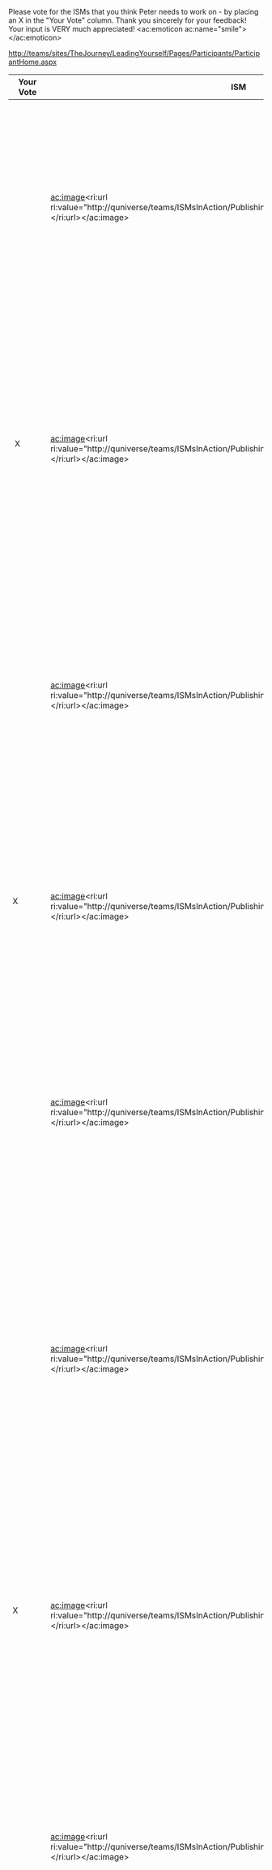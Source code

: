 
Please vote for the ISMs that you think Peter needs to work on - by placing an X in the "Your Vote" column. Thank you sincerely for your feedback! Your input is VERY much appreciated! <ac:emoticon ac:name="smile"></ac:emoticon>

[http://teams/sites/TheJourney/LeadingYourself/Pages/Participants/ParticipantHome.aspx](http://teams/sites/TheJourney/LeadingYourself/Pages/Participants/ParticipantHome.aspx)

| Your Vote | ISM | ISM Description |
| --- | --- | --- |
|   | <br><ac:image><ri:url ri:value="http://quniverse/teams/ISMsInAction/PublishingImages/ISM%20Characters/1.png"></ri:url></ac:image><br> | **ALWAYS RAISING OUR LEVEL OF AWARENESS.**<br><br>**As Yogi Berra said, "You can see a lot just by looking."** Keep your head up. Look. Be curious. Notice what is actually happening around you. **Really** notice. Listen. Listen to your clients. In fact, listen to **everyone.** Everything starts with awareness. Being alert. Being awake. Tuning in to the frequency. It’s a perpetual choice to both stay aware and raise your level of awareness. Our future, growth, innovation and success start with the thousands of eyeballs of our team members. That’s you.<br> |
|  X | <br><ac:image><ri:url ri:value="http://quniverse/teams/ISMsInAction/PublishingImages/ISM%20Characters/2.png"></ri:url></ac:image><br> | **THE INCHES WE NEED ARE EVERYWHERE AROUND US.**<br><br>If a company does one big thing better than their competition, it becomes fairly easy for their competition to level the playing field: they can just imitate that *one thing.* But, if a company does **thousands** of little things better than anyone else, they become nearly impossible to imitate. We call those thousands of little things “inches.” We’d never be able to foresee all the things that should be noticed or improved. Instead, we drive a culture that motivates our team members to find the inches we need all around us. We are all empowered to find the opportunities to make an impact everywhere; one inch at a time, these inches all add up to greatness.<br> |
|   | <br><ac:image><ri:url ri:value="http://quniverse/teams/ISMsInAction/PublishingImages/ISM%20Characters/3.png"></ri:url></ac:image><br> | **RESPONDING WITH A SENSE OF URGENCY IS THE ANTE TO PLAY.**<br><br>Urgency is your inner compulsion and drive to get things done in a timely, yet thoughtful, manner. On this team, we return all phone calls and emails the same day. We’re on the lunatic fringe. We’re obsessed with answering inquiries ASAP. Not just to clients and partners, but to each other! There’s no other way, and no other option. Urgency motivates us to ensure we communicate all news fast, both good and bad. We take care of things, especially our clients … **NOW!**<br> |
| X | <br><ac:image><ri:url ri:value="http://quniverse/teams/ISMsInAction/PublishingImages/ISM%20Characters/4.png"></ri:url></ac:image><br> | **EVERY CLIENT.  EVERY TIME.  NO EXCEPTIONS.  NO EXCUSES.**<br><br>Clients don’t **care** how much you **know** until they know how much you care. Could it be any clearer? A great company is built one client at a time. If you AMAZE every client every chance you get, then they are satisfied and so are you. There’s no feeling good around here because 90% of our clients were satisfied. Every client means 100% of our clients, and not some of the time. Amaze them EVERY TIME. No exceptions. No excuses!<br> |
|   | <br><ac:image><ri:url ri:value="http://quniverse/teams/ISMsInAction/PublishingImages/ISM%20Characters/5.png"></ri:url></ac:image><br> | **OBSESSED WITH FINDING A BETTER WAY.**<br><br>Our never-ending mission is to find a better way for every process and everything we touch. If it’s good, let’s make it great. If it’s great, let’s take it to an even higher level. Don’t settle for less. In fact, don’t settle at all. Finding a better way is not something we do on the side or when we get the time. Rather, it’s a key priority for every one of our team members. It’s our passion … our way of living … our obsession. We don’t just work **IN** our business – we work **ON** our business.<br> |
|   | <br><ac:image><ri:url ri:value="http://quniverse/teams/ISMsInAction/PublishingImages/ISM%20Characters/YesNo.jpg"></ri:url></ac:image><br> | **YES BEFORE NO.**<br><br>It’s critically important that we live the culture of **YES.** This does not mean that every single idea, question, suggestion or recommendation will ultimately be met with a big thumbs-up. It means that we respond to all curiosity with the mindset of **YES** first. Our bias is to the **YES**side of life. This is in stark contrast to the too common approach of an automatic **NO** to any expression of an inquiring mind. Saying **NO** is easier, but the status quo is not our favorite state. We live in the land of growth, possibilities, ideas, innovation, positive impact and results. The only path to that place is through openness to the unknown. So **YES** before **NO,** and **NO**only if we have done the work and exhausted all the potential of **YES** first.<br> |
| X | <br><ac:image><ri:url ri:value="http://quniverse/teams/ISMsInAction/PublishingImages/ISM%20Characters/6.png"></ri:url></ac:image><br> | **IGNORE THE NOISE.**<br><br>We’ve found it’s not always skill and long hours that **lead to greatness.** It’s also the ability to ignore the noise. Noise could be from naysayers, something going wrong, sun in your eyes, ball took a bad bounce, dog ate your homework, someone cut you off on the way to work, etc. A lot of things that seem serious at first glance turn out to be noise. Will you allow it to keep you from winning? The noise may fluctuate in volume, but your determination to press on in spite of it (ignore it!) will make all the difference to you and our Family of Companies.<br> |
|   | <br><ac:image><ri:url ri:value="http://quniverse/teams/ISMsInAction/PublishingImages/ISM%20Characters/7.png"></ri:url></ac:image><br> | **IT'S NOT ABOUT WHO IS RIGHT, IT'S ABOUT WHAT IS RIGHT.**<br><br>There is no place at our company for typical corporate arrogance. **WHO** is right (or **WHO** is wrong) is irrelevant and inconsequential to **WHAT** is the right decision or best outcome for the issue at hand. All decisions should be made with a single motivation: the right or best decision for our clients, team members and company. Think about how much a company compromises itself by basing decisions on **WHO** is in favor or against something instead of **WHAT** is the best and right decision. The **WHAT** trumps the **WHO** in our shop.<br> |
|   | <br><ac:image><ri:url ri:value="http://quniverse/teams/ISMsInAction/PublishingImages/ISM%20Characters/8.png"></ri:url></ac:image><br> | **WE ARE THE "THEY."**<br><br>There is no “they.” We are the “they.” One team. United. All in the mission together. No corporate barriers. No boundaries. Just open doors, open minds and an open culture rooted in **trust.** The leadership within our Family of Companies trusts you. We trust you to make decisions, and, if you make an honest mistake, it’s OK! We trust you will learn from your mistakes. It’s a foreign concept to most organizations, but for us, it’s crystal clear.<br> |
|  XXX | <br><ac:image><ri:url ri:value="http://quniverse/teams/ISMsInAction/PublishingImages/ISM%20Characters/9.png"></ri:url></ac:image><br> | **YOU HAVE TO TAKE THE ROAST OUT OF THE OVEN.**<br><br>Perfection is not the goal when it’s time to make a decision. Focus instead on constant improvement and innovation. Over-analyzing can kill an idea and make you miss an opportunity. Don’t fear failure. If our environment did not tolerate failure, then innovation would die, creativity would die, and eventually, so would our business.<br><br>When there’s a decision to be made, there are three possible outcomes:<br><br>1.      You make the right one – Great!<br><br>2.      You make the wrong one – Hopefully you learn something valuable from it.<br><br>3.      You make no decision – You haven’t made the right one, and you haven’t learned a thing.<br><br>Always make new mistakes. **Make decisions.** And, when you believe that roast is pretty much done, pull it out of the oven.<br><br><br> |
|   | <br><ac:image><ri:url ri:value="http://quniverse/teams/ISMsInAction/PublishingImages/ISM%20Characters/10.png"></ri:url></ac:image><br> | **YOU'LL SEE IT WHEN YOU BELIEVE IT.**<br><br>Nothing significant in this world has ever happened without someone believing in it first. It’s only the passive observers of life who say “I’ll believe it when I see it.” We take the opposite approach, and **lead with our hearts and minds.** We know the truth: If we truly believe in something, we can – and will – affect the outcome. If we believe in ourselves first, we dramatically increase our odds of success. If we believe it can happen, then it will.<br> |
|   | <br><ac:image><ri:url ri:value="http://quniverse/teams/ISMsInAction/PublishingImages/ISM%20Characters/11.png"></ri:url></ac:image><br> | **WE'LL FIGURE IT OUT.**<br><br>We don’t need to have all the answers before we take on a project or launch a new and innovative idea. We have faith that when it comes to some of the details, we’ll figure it out along the way. If we wait to cross every **“t”** and dot every **“i”** before proceeding with an idea, concept or improvement, then we wouldn’t make much progress at all. It’s our belief in each other and ourselves that gives us the confidence to find new solutions to keep us moving forward. Sometimes a game-changing project will be held up because of a small detail that doesn’t matter. Should we solve for the exception and delay the launch of a project that could otherwise make a huge impact? No! Instead, we take the roast out of the oven and figure out the exception as we go. That’s how we roll. We know that building something new or creating something special is messy, and that greatness doesn’t always come in nice, tidy packages. This is an **advantage,** not a hindrance. As long as we continue to love the idea and trust the process, then we truly believe we’ll figure it out.<br> |
| X | <br><ac:image><ri:url ri:value="http://quniverse/teams/ISMsInAction/PublishingImages/ISM%20Characters/12.png"></ri:url></ac:image><br> | **EVERY SECOND COUNTS.**<br><br>You will always invest your time somewhere doing something. As long as you are alive, it’s not a choice **whether** you invest your time or not; the only choice is **what** you will do with it. Time, not money, is the most valuable commodity of all. Time can never be replaced. Never trade significant amounts of time for small sums of money. How will you invest the 31,536,000 seconds you are gifted each year? Choose wisely.<br> |
|   | <br><ac:image><ri:url ri:value="http://quniverse/teams/ISMsInAction/PublishingImages/ISM%20Characters/13.png"></ri:url></ac:image><br> | **NUMBERS AND MONEY FOLLOW; THEY DO NOT LEAD.**<br><br>Money and numbers are a measurement of actions. They are neither the ends nor the means. Ironically, the vast majority of those who chase money will never end up with much of it. Instead, **chase the skills** that will make you great. Those who are motivated by building, improving and developing unique skills, trades and knowledge are the ones who acquire wealth. Become an expert. Pursue your vision with uncompromising passion, and become the best. Numbers and money follow successful accomplishments. Become great at something or build something great. Chasing numbers and money first will leave you chasing your tail.<br> |
|   | <br><ac:image><ri:url ri:value="http://quniverse/teams/ISMsInAction/PublishingImages/ISM%20Characters/14.png"></ri:url></ac:image><br> | **A PENNY SAVED IS A PENNY.**<br><br>Your uncle’s advice, “A penny saved is a penny earned!” is the worst financial advice ever given in history. **Choose to value your time.** Invest it chasing pennies, and you will find pennies – and pennies never add up. Invest it in ideas, improving your skills, innovation, developing your talent, design, marketing, and technology, and your return will be more than just pennies. Stop wasting your time with the silly pursuit of pennies. Instead, invest your valuable time creating dollars. The choice is yours.<br> |
|   | <br><ac:image><ri:url ri:value="http://quniverse/teams/ISMsInAction/PublishingImages/ISM%20Characters/15.png"></ri:url></ac:image><br> | **WE EAT OUR OWN DOG FOOD.**<br><br>Tying the threads and leveraging ideas and connections within our Family of Companies is what it's all about - that's eating our own dog food. The basis of all wealth is found in the strength of the **relationships** you make. Create them. Seek them out. Build upon them. Be loyal to them. If your level of awareness is high, you will find an endless amount of "dog food" around you. The more you give to these relationships, the more you will get from them. So start giving - now.<br> |
|  XXXXX | <br><ac:image><ri:url ri:value="http://quniverse/teams/ISMsInAction/PublishingImages/ISM%20Characters/16.png"></ri:url></ac:image><br> | **SIMPLICITY IS GENIUS.**<br><br>Sometimes the “intellects” of the world believe that if it’s too simple, it can’t be good. Nothing could be further from the truth. Simplifying things in this fast-moving, complicated world isn’t just good – it’s GREAT. Simple design. Simple process. Simple communication. When we communicate with others, we cannot assume they know exactly what we know. You are you, and they are them. We must start at chapter one, not chapter five. Simplicity doesn’t just clarify; it **creates wealth** in the process. Because if there is anything in this world that everyone can agree upon (outside of the "intellects," of course), it’s that simplicity makes things better for everybody. That’s why simple is something we strive for in everything we do. All day. Every day. It’s as simple as that.<br> |
|  XXXXX | <br><ac:image><ri:url ri:value="http://quniverse/teams/ISMsInAction/PublishingImages/ISM%20Characters/17.png"></ri:url></ac:image><br> | **INNOVATION IS REWARDED.  EXECUTION IS WORSHIPPED.**<br><br>Ideas are fundamental to who we are. We encourage them. We love them.  But ideas alone don't mean much. It takes both ideas AND execution to **make things happen.** Great ideas get you to the 50-yard line; outstanding execution gets you into the end zone.<br> |
|   | <br><ac:image><ri:url ri:value="http://quniverse/teams/ISMsInAction/PublishingImages/ISM%20Characters/18.png"></ri:url></ac:image><br> | **DO THE RIGHT THING.**<br><br>The high road is not a shortcut. Stick to the highest standard of integrity, without compromise. Character is what you do when no one is looking over your shoulder! Doing the wrong thing is **never worth it.**  How can you go wrong doing the right thing? Remember, eventually three things always come out: the sun, the moon and the truth.<br> |


***Note**: ISMs refresher: [http://quniverse/teams/ismsInAction/Pages/default.aspx](http://quniverse/teams/ismsInAction/Pages/default.aspx)*



# Action Plan:

Identify two actions you will commit to doing to improve these three ISMs over the next 90 days.



YOU HAVE TO TAKE THE ROAST OUT OF THE OVEN.

Action Plan:
<ac:task-list><ac:task>
<ac:task-id>1</ac:task-id>
<ac:task-status>complete</ac:task-status>
<ac:task-body><span class="ac_NTQsGG4MfmNXK5dH_0">1) Commit to planning out weekly tasks, book said tasks in my calendar, and execute them in the allotted time booked</span></ac:task-body>
</ac:task>
<ac:task>
<ac:task-id>2</ac:task-id>
<ac:task-status>complete</ac:task-status>
<ac:task-body><span class="ac_NTQsGG4MfmNXK5dH_0">2)&nbsp;Document the definitions for each of the&nbsp;primary metrics to be measured for iDash:&nbsp;<ac:link><ri:page ri:space-key="QDArchive" ri:content-title="iDashboard Metrics to Measure + Track"></ri:page></ac:link></span></ac:task-body>
</ac:task></ac:task-list>


SIMPLICITY IS GENIUS.

Action Plan:
<ac:task-list><ac:task>
<ac:task-id>3</ac:task-id>
<ac:task-status>complete</ac:task-status>
<ac:task-body><span class="ac_NTQsGG4MfmNXK5dH_0">1) Strive to simplify all written communications : keep it gump and remove unnecessary &quot;extra stuff&quot; : Actionable tasks: Clean up the iDash documentation: &nbsp;<a class="external-link" href="http://shorty/idashdoc" rel="nofollow">ttp://shorty/idashdoc</a></span></ac:task-body>
</ac:task>
<ac:task>
<ac:task-id>4</ac:task-id>
<ac:task-status>complete</ac:task-status>
<ac:task-body><span class="ac_NTQsGG4MfmNXK5dH_0">2) Use the &quot;CAR Method&quot; : In verbal communication / meetings: Set the <strong>context</strong>, detail <strong>actions</strong>, and report on the <strong>results</strong> : In upcoming meetings, attempt to start each with a high level summary of context, actions to be completed, and then expected results.&nbsp;</span></ac:task-body>
</ac:task></ac:task-list>




INNOVATION IS REWARDED.  EXECUTION IS WORSHIPPED.

Action Plan:
<ac:task-list><ac:task>
<ac:task-id>5</ac:task-id>
<ac:task-status>complete</ac:task-status>
<ac:task-body><span class="ac_NTQsGG4MfmNXK5dH_0">1) Implement a timeline/project plan for the iDash project :&nbsp;<ac:link><ri:page ri:space-key="QDArchive" ri:content-title="iDashboard Project Plan / Timeline"></ri:page></ac:link></span></ac:task-body>
</ac:task>
<ac:task>
<ac:task-id>6</ac:task-id>
<ac:task-status>complete</ac:task-status>
<ac:task-body><span class="ac_NTQsGG4MfmNXK5dH_0">2) Implement the Cherwell Ad Hoc Query searches for the iDash project (tracking CRIs)</span></ac:task-body>
</ac:task></ac:task-list>

